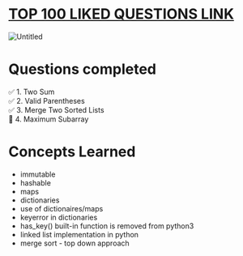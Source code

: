 # [TOP 100 LIKED QUESTIONS LINK](https://leetcode.com/problem-list/79h8rn6/?sorting=W3sic29ydE9yZGVyIjoiQVNDRU5ESU5HIiwib3JkZXJCeSI6IkRJRkZJQ1VMVFkifV0%3D)

![Untitled](https://user-images.githubusercontent.com/72177954/132102265-38932c44-e18f-449d-a3f9-cad7fc396bc0.png)

# Questions completed 

:white_check_mark: 1. Two Sum </br>
:white_check_mark: 2. Valid Parentheses </br>
:white_check_mark: 3. Merge Two Sorted Lists </br>
:black_square_button: 4. Maximum Subarray </br>

# Concepts Learned

* immutable
* hashable
* maps
* dictionaries
* use of dictionaires/maps
* keyerror in dictionaries
* has_key() built-in function is removed from python3
* linked list implementation in python
* merge sort - top down approach
